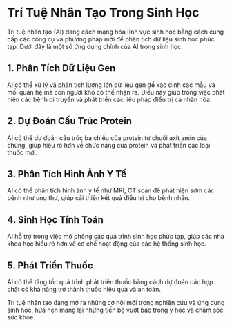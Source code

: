 # Trí Tuệ Nhân Tạo Trong Sinh Học

Trí tuệ nhân tạo (AI) đang cách mạng hóa lĩnh vực sinh học bằng cách cung cấp các công cụ và phương pháp mới để phân tích dữ liệu sinh học phức tạp. Dưới đây là một số ứng dụng chính của AI trong sinh học:

## 1. Phân Tích Dữ Liệu Gen
AI có thể xử lý và phân tích lượng lớn dữ liệu gen để xác định các mẫu và mối quan hệ mà con người khó có thể nhận ra. Điều này giúp trong việc phát hiện các bệnh di truyền và phát triển các liệu pháp điều trị cá nhân hóa.

## 2. Dự Đoán Cấu Trúc Protein
AI có thể dự đoán cấu trúc ba chiều của protein từ chuỗi axit amin của chúng, giúp hiểu rõ hơn về chức năng của protein và phát triển các loại thuốc mới.

## 3. Phân Tích Hình Ảnh Y Tế
AI có thể phân tích hình ảnh y tế như MRI, CT scan để phát hiện sớm các bệnh như ung thư, giúp cải thiện kết quả điều trị cho bệnh nhân.

## 4. Sinh Học Tính Toán
AI hỗ trợ trong việc mô phỏng các quá trình sinh học phức tạp, giúp các nhà khoa học hiểu rõ hơn về cơ chế hoạt động của các hệ thống sinh học.

## 5. Phát Triển Thuốc
AI có thể tăng tốc quá trình phát triển thuốc bằng cách dự đoán các hợp chất có khả năng trở thành thuốc hiệu quả và an toàn.

Trí tuệ nhân tạo đang mở ra những cơ hội mới trong nghiên cứu và ứng dụng sinh học, hứa hẹn mang lại những tiến bộ vượt bậc trong y học và chăm sóc sức khỏe.